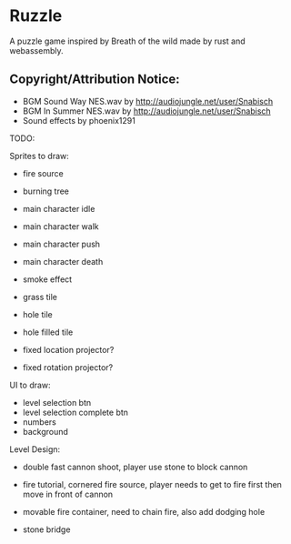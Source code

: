 # Ruzzle

A puzzle game inspired by Breath of the wild made by rust and webassembly.

## Copyright/Attribution Notice:

* BGM Sound Way NES.wav by http://audiojungle.net/user/Snabisch
* BGM In Summer NES.wav by http://audiojungle.net/user/Snabisch
* Sound effects by phoenix1291

TODO:

Sprites to draw:

- fire source
- burning tree
- main character idle
- main character walk
- main character push
- main character death
- smoke effect
- grass tile
- hole tile
- hole filled tile

- fixed location projector?
- fixed rotation projector?

UI to draw:
- level selection btn
- level selection complete btn
- numbers
- background


Level Design:
- double fast cannon shoot, player use stone to block cannon
- fire tutorial, cornered fire source, player needs to get to fire first then move in front of cannon
- movable fire container, need to chain fire, also add dodging hole

- stone bridge